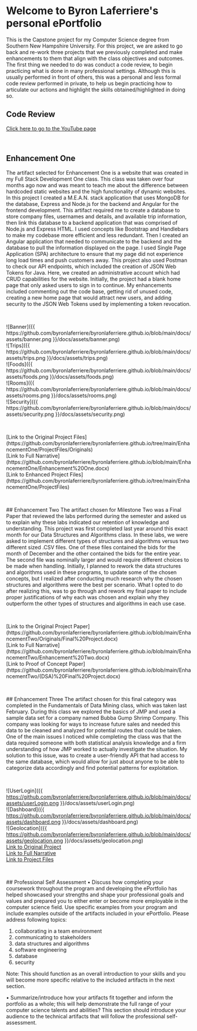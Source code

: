 # Welcome to Byron Laferriere's personal ePortfolio

This is the Capstone project for my Computer Science degree from Southern New Hampshire University. For this project, we are asked to go back and re-work three projects
that we previously completed and make enhancements to them that align with the class objectives and outcomes. The first thing we needed to do was conduct a code review,
to begin practicing what is done in many professional settings. Although this is usually performed in front of others, this was a personal and less formal code review performed
in private, to help us begin practicing how to articulate our actions and highlight the skills obtained/highlighted in doing so.

## Code Review
[Click here to go to the YouTube page](https://youtu.be/y_8ILNFcAPo)

<p>&nbsp;</p>

## Enhancement One
The artifact selected for Enhancement One is a website that was created in my Full Stack Development One class. This class was taken over four months ago now and was meant to teach me about the difference between hardcoded static websites and the high functionality of dynamic websites. In this project I created a M.E.A.N. stack application that uses MongoDB for the database, Express and Node.js for the backend and Angular for the frontend development. This artifact required me to create a database to store company files, usernames and details, and available trip information, then link this database to a backend application that was comprised of Node.js and Express HTML. I used concepts like Bootstrap and Handlebars to make my codebase more efficient and less redundant. Then I created an Angular application that needed to communicate to the backend and the database to pull the information displayed on the page. I used Single Page Application (SPA) architecture to ensure that my page did not experience long load times and push customers away. This project also used Postman to check our API endpoints, which included the creation of JSON Web Tokens for Java. Here, we created an administrative account which had CRUD capabilities for the website. Initially, the project had a blank home page that only asked users to sign in to continue. My enhancements included commenting out the code base, getting rid of unused code, creating a new home page that would attract new users, and adding security to the JSON Web Tokens used by implementing a token revocation.

<p>&nbsp;</p>
![Banner]({{ https://github.com/byronlaferriere/byronlaferriere.github.io/blob/main/docs/assets/banner.png }}/docs/assets/banner.png)<br/> 
![Trips]({{ https://github.com/byronlaferriere/byronlaferriere.github.io/blob/main/docs/assets/trips.png }}/docs/assets/trips.png)<br/> 
![Foods]({{ https://github.com/byronlaferriere/byronlaferriere.github.io/blob/main/docs/assets/foods.png }}/docs/assets/foods.png)<br/> 
![Rooms]({{ https://github.com/byronlaferriere/byronlaferriere.github.io/blob/main/docs/assets/rooms.png }}/docs/assets/rooms.png)<br/> 
![Security]({{ https://github.com/byronlaferriere/byronlaferriere.github.io/blob/main/docs/assets/security.png }}/docs/assets/security.png)<br/> 

<p>&nbsp;</p>
[Link to the Original Project Files](https://github.com/byronlaferriere/byronlaferriere.github.io/tree/main/EnhancementOne/ProjectFiles/Originals)<br/>
[Link to Full Narrative](https://github.com/byronlaferriere/byronlaferriere.github.io/blob/main/EnhancementOne/Enhancement%20One.docx)<br/> 
[Link to Enhanced Project Files](https://github.com/byronlaferriere/byronlaferriere.github.io/tree/main/EnhancementOne/ProjectFiles)<br/> 
<p>&nbsp;</p>
## Enhancement Two
The artifact chosen for Milestone Two was a Final Paper that reviewed the labs performed during the semester and asked us to explain why these labs indicated our retention of knowledge and understanding. This project was first completed last year around this exact month for our Data Structures and Algorithms class. In these labs, we were asked to implement different types of structures and algorithms versus two different sized .CSV files. One of these files contained the bids for the month of December and the other contained the bids for the entire year. The second file was nominally larger and would require different choices to be made when handling. Initially, I planned to rework the data structures and algorithms used in these programs, to update some of the chosen concepts, but I realized after conducting much research why the chosen structures and algorithms were the best per scenario. What I opted to do after realizing this, was to go through and rework my final paper to include proper justifications of why each was chosen and explain why they outperform the other types of structures and algorithms in each use case.
<p>&nbsp;</p>
[Link to the Original Project Paper](https://github.com/byronlaferriere/byronlaferriere.github.io/blob/main/EnhancementTwo/Originals/Final%20Project.docx)<br/>
[Link to Full Narrative](https://github.com/byronlaferriere/byronlaferriere.github.io/blob/main/EnhancementTwo/Enhancement%20Two.docx)<br/> 
[Link to Proof of Concept Paper](https://github.com/byronlaferriere/byronlaferriere.github.io/blob/main/EnhancementTwo/(DSA)%20Final%20Project.docx)<br/> 
<p>&nbsp;</p>
## Enhancement Three
The artifact chosen for this final category was completed in the Fundamentals of Data Mining class, which was taken last February. During this class we explored the basics of JMP and used a sample data set for a company named Bubba Gump Shrimp Company. This company was looking for ways to increase future sales and needed this data to be cleaned and analyzed for potential routes that could be taken. One of the main issues I noticed while completing the class was that the data required someone with both statistical analysis knowledge and a firm understanding of how JMP worked to actually investigate the situation. My solution to this issue, was to create a user-friendly API that had access to the same database, which would allow for just about anyone to be able to categorize data accordingly and find potential patterns for exploitation.
<p>&nbsp;</p>

![UserLogin]({{ https://github.com/byronlaferriere/byronlaferriere.github.io/blob/main/docs/assets/userLogin.png }}/docs/assets/userLogin.png)<br/> 
![Dashboard]({{ https://github.com/byronlaferriere/byronlaferriere.github.io/blob/main/docs/assets/dashboard.png }}/docs/assets/dashboard.png)<br/> 
![Geolocation]({{ https://github.com/byronlaferriere/byronlaferriere.github.io/blob/main/docs/assets/geolocation.png }}/docs/assets/geolocation.png)<br/> 
[Link to Original Project](https://github.com/byronlaferriere/byronlaferriere.github.io/tree/main/EnhancementThree/Originals)<br/>
[Link to Full Narrative]()<br/> 
[Link to Project Files](https://github.com/byronlaferriere/byronlaferriere.github.io/tree/main/EnhancementThree)<br/> 
<p>&nbsp;</p>
## Professional Self Assessment
•	Discuss how completing your coursework throughout the program and developing the ePortfolio has helped showcased your strengths and shape your professional goals and values and prepared you to either enter or become more employable in the computer science field. Use specific examples from your program and include examples outside of the artifacts included in your ePortfolio. Please address following topics:

1.	collaborating in a team environment
2.	communicating to stakeholders
3.	data structures and algorithms
4.	software engineering
5.	database
6.	security 

Note: This should function as an overall introduction to your skills and you will become more specific relative to the included artifacts in the next section. 

•	Summarize/introduce how your artifacts fit together and inform the portfolio as a whole; this will help demonstrate the full range of your computer science talents and abilities? This section should introduce your audience to the technical artifacts that will follow the professional self-assessment.







